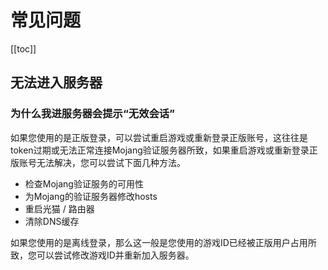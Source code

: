 # 常见问题

[[toc]]

## 无法进入服务器

### 为什么我进服务器会提示“无效会话”

如果您使用的是正版登录，可以尝试重启游戏或重新登录正版账号，这往往是token过期或无法正常连接Mojang验证服务器所致，如果重启游戏或重新登录正版账号无法解决，您可以尝试下面几种方法。

+ 检查Mojang验证服务的可用性
+ 为Mojang的验证服务器修改hosts
+ 重启光猫 / 路由器
+ 清除DNS缓存

如果您使用的是离线登录，那么这一般是您使用的游戏ID已经被正版用户占用所致，您可以尝试修改游戏ID并重新加入服务器。